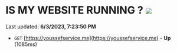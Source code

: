 # IS MY WEBSITE RUNNING ? [![](https://img.shields.io/static/v1?label=Sponsor&message=%E2%9D%A4&logo=GitHub&color=%23fe8e86)](https://github.com/sponsors/<username>)

Last updated: **6/3/2023, 7:23:50 PM**

- `GET` [https://youssefservice.me](https://youssefservice.me) - **Up** (1085ms)
